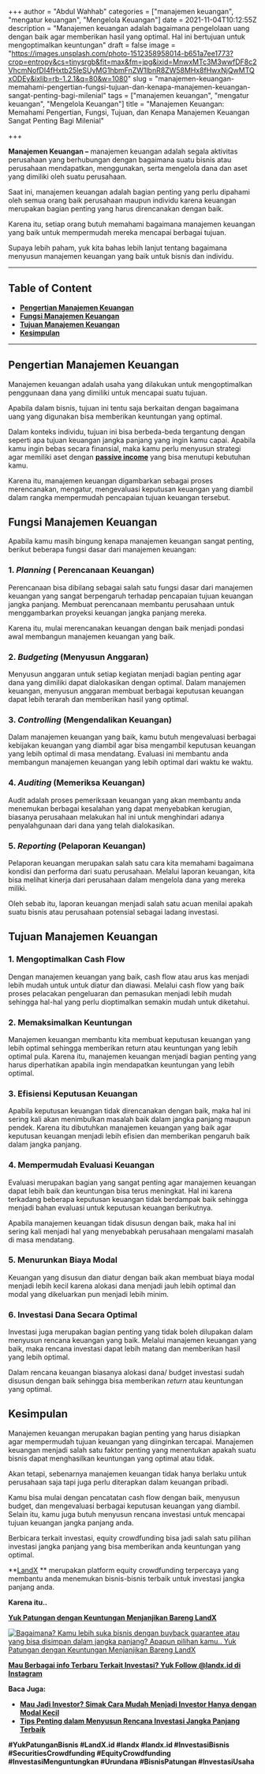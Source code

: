 +++
author = "Abdul Wahhab"
categories = ["manajemen keuangan", "mengatur keuangan", "Mengelola Keuangan"]
date = 2021-11-04T10:12:55Z
description = "Manajemen keuangan adalah bagaimana pengelolaan uang dengan baik agar memberikan hasil yang optimal. Hal ini bertujuan untuk mengoptimalkan keuntungan"
draft = false
image = "https://images.unsplash.com/photo-1512358958014-b651a7ee1773?crop=entropy&cs=tinysrgb&fit=max&fm=jpg&ixid=MnwxMTc3M3wwfDF8c2VhcmNofDI4fHxtb25leSUyMG1hbmFnZW1lbnR8ZW58MHx8fHwxNjQwMTQxODEy&ixlib=rb-1.2.1&q=80&w=1080"
slug = "manajemen-keuangan-memahami-pengertian-fungsi-tujuan-dan-kenapa-manajemen-keuangan-sangat-penting-bagi-milenial"
tags = ["manajemen keuangan", "mengatur keuangan", "Mengelola Keuangan"]
title = "Manajemen Keuangan: Memahami Pengertian, Fungsi, Tujuan, dan Kenapa Manajemen Keuangan Sangat Penting Bagi Milenial"

+++


**Manajemen Keuangan –** manajemen keuangan adalah segala aktivitas perusahaan yang berhubungan dengan bagaimana suatu bisnis atau perusahaan mendapatkan, menggunakan, serta mengelola dana dan aset yang dimiliki oleh suatu perusahaan.

Saat ini, manajemen keuangan adalah bagian penting yang perlu dipahami oleh semua orang baik perusahaan maupun individu karena keuangan merupakan bagian penting yang harus direncanakan dengan baik.

Karena itu, setiap orang butuh memahami bagaimana manajemen keuangan yang baik untuk mempermudah mereka mencapai berbagai tujuan.

Supaya lebih paham, yuk kita bahas lebih lanjut tentang bagaimana menyusun manajemen keuangan yang baik untuk bisnis dan individu.

---

## Table of Content

* **[Pengertian Manajemen Keuangan](#pengertian-manajemen-keuangan)**
* **[Fungsi Manajemen Keuangan](#fungsi-manajemen-keuangan)**
* **[Tujuan Manajemen Keuangan](#tujuan-manajemen-keuangan)**
* **[Kesimpulan](#kesiimpulan)**

---

## Pengertian Manajemen Keuangan

Manajemen keuangan adalah usaha yang dilakukan untuk mengoptimalkan penggunaan dana yang dimiliki untuk mencapai suatu tujuan.

Apabila dalam bisnis, tujuan ini tentu saja berkaitan dengan bagaimana uang yang digunakan bisa memberikan keuntungan yang optimal.

Dalam konteks individu, tujuan ini bisa berbeda-beda tergantung dengan seperti apa tujuan keuangan jangka panjang yang ingin kamu capai. Apabila kamu ingin bebas secara finansial, maka kamu perlu menyusun strategi agar memiliki aset dengan [**passive income**](https://landx.id/project/) yang bisa menutupi kebutuhan kamu.

Karena itu, manajemen keuangan digambarkan sebagai proses merencanakan, mengatur, mengevaluasi keputusan keuangan yang diambil dalam rangka mempermudah pencapaian tujuan keuangan tersebut.

## Fungsi Manajemen Keuangan

Apabila kamu masih bingung kenapa manajemen keuangan sangat penting, berikut beberapa fungsi dasar dari manajemen keuangan:

### 1. _Planning_ ( Perencanaan Keuangan)

Perencanaan bisa dibilang sebagai salah satu fungsi dasar dari manajemen keuangan yang sangat berpengaruh terhadap pencapaian tujuan keuangan jangka panjang. Membuat perencanaan membantu perusahaan untuk menggambarkan proyeksi keuangan jangka panjang mereka.

Karena itu, mulai merencanakan keuangan dengan baik menjadi pondasi awal membangun manajemen keuangan yang baik.

### 2. _Budgeting_ (Menyusun Anggaran)

Menyusun anggaran untuk setiap kegiatan menjadi bagian penting agar dana yang dimiliki dapat dialokasikan dengan optimal. Dalam manajemen keuangan, menyusun anggaran membuat berbagai keputusan keuangan dapat lebih terarah dan memberikan hasil yang optimal.

### 3. _Controlling_ (Mengendalikan Keuangan)

Dalam manajemen keuangan yang baik, kamu butuh mengevaluasi berbagai kebijakan keuangan yang diambil agar bisa mengambil keputusan keuangan yang lebih optimal di masa mendatang. Evaluasi ini membantu anda membangun manajemen keuangan yang lebih optimal dari waktu ke waktu.

### 4. _Auditing_ (Memeriksa Keuangan)

Audit adalah proses pemeriksaan keuangan yang akan membantu anda menemukan berbagai kesalahan yang dapat menyebabkan kerugian, biasanya perusahaan melakukan hal ini untuk menghindari adanya penyalahgunaan dari dana yang telah dialokasikan.

### 5. _Reporting_ (Pelaporan Keuangan)

Pelaporan keuangan merupakan salah satu cara kita memahami bagaimana kondisi dan performa dari suatu perusahaan. Melalui laporan keuangan, kita bisa melihat kinerja dari perusahaan dalam mengelola dana yang mereka miliki.

Oleh sebab itu, laporan keuangan menjadi salah satu acuan menilai apakah suatu bisnis atau perusahaan potensial sebagai ladang investasi.

## Tujuan Manajemen Keuangan

### 1. Mengoptimalkan Cash Flow

Dengan manajemen keuangan yang baik, cash flow atau arus kas menjadi lebih mudah untuk untuk diatur dan diawasi. Melalui cash flow yang baik proses pelacakan pengeluaran dan pemasukan menjadi lebih mudah sehingga hal-hal yang perlu dioptimalkan semakin mudah untuk diketahui.

### 2. Memaksimalkan Keuntungan

Manajemen keuangan membantu kita membuat keputusan keuangan yang lebih optimal sehingga memberikan return atau keuntungan yang lebih optimal pula. Karena itu, manajemen keuangan menjadi bagian penting yang harus diperhatikan apabila ingin mendapatkan keuntungan yang lebih optimal.

### 3. Efisiensi Keputusan Keuangan

Apabila keputusan keuangan tidak direncanakan dengan baik, maka hal ini sering kali akan menimbulkan masalah baik dalam jangka panjang maupun pendek. Karena itu dibutuhkan manajemen keuangan yang baik agar keputusan keuangan menjadi lebih efisien dan memberikan pengaruh baik dalam jangka panjang.

### 4. Mempermudah Evaluasi Keuangan

Evaluasi merupakan bagian yang sangat penting agar manajemen keuangan dapat lebih baik dan keuntungan bisa terus meningkat. Hal ini karena terkadang beberapa keputusan keuangan tidak berdampak baik sehingga menjadi bahan evaluasi untuk keputusan keuangan berikutnya.

Apabila manajemen keuangan tidak disusun dengan baik, maka hal ini sering kali menjadi hal yang menyebabkah perusahaan mengalami masalah di masa mendatang.

### 5. Menurunkan Biaya Modal

Keuangan yang disusun dan diatur dengan baik akan membuat biaya modal menjadi lebih kecil karena alokasi dana menjadi jauh lebih optimal dan modal yang dikeluarkan pun menjadi lebih minim.

### 6. Investasi Dana Secara Optimal

Investasi juga merupakan bagian penting yang tidak boleh dilupakan dalam menyusun rencana keuangan yang baik. Melalui manajemen keuangan yang baik, maka rencana investasi dapat lebih matang dan memberikan hasil yang lebih optimal.

Dalam rencana keuangan biasanya alokasi dana/ budget investasi sudah disusun dengan baik sehingga bisa memberikan _return_ atau keuntungan yang optimal.

## Kesimpulan

Manajemen keuangan merupakan bagian penting yang harus disiapkan agar mempermudah tujuan keuangan yang diinginkan tercapai. Manajemen keuangan menjadi salah satu faktor penting yang menentukan apakah suatu bisnis dapat menghasilkan keuntungan yang optimal atau tidak.

Akan tetapi, sebenarnya manajemen keuangan tidak hanya berlaku untuk perusahaan saja tapi juga perlu diterapkan dalam keuangan pribadi.

Kamu bisa mulai dengan pencatatan cash flow dengan baik, menyusun budget, dan mengevaluasi berbagai keputusan keuangan yang diambil. Selain itu, kamu juga butuh menyusun rencana investasi untuk mencapai tujuan keuangan jangka panjang anda.

Berbicara terkait investasi, equity crowdfunding bisa jadi salah satu pilihan investasi jangka panjang yang bisa memberikan anda keuntungan yang optimal.

**[LandX](https://landx.id/) ** merupakan platform equity crowdfunding terpercaya yang membantu anda menemukan  bisnis-bisnis terbaik untuk investasi jangka panjang anda.

**Karena itu..**

[**Yuk Patungan  dengan Keuntungan Menjanjikan Bareng LandX**](https://landx.id/project/)

[![Bagaimana? Kamu lebih suka bisnis dengan buyback guarantee atau yang bisa disimpan dalam jangka panjang? Apapun pilihan kamu.. Yuk Patungan  dengan Keuntungan Menjanjikan Bareng LandX](https://accountgram-production.sfo2.cdn.digitaloceanspaces.com/landx_ghost/2021/10/Equity-Crowdfunding-di-Indonesia-1--3.png)](https://landx.id/project/#/ximi)

[**Mau Berbagai info Terbaru Terkait Investasi? Yuk Follow @landx.id di Instagram**](https://www.instagram.com/landx.id/?utm_medium=copy_link)

**Baca Juga:**

* ****[**Mau Jadi Investor? Simak Cara Mudah Menjadi Investor Hanya dengan Modal Kecil**](https://landx.id/blog/cara-menjadi-investor/)****
* ****[**Tips Penting dalam Menyusun Rencana Investasi Jangka Panjang Terbaik**](https://landx.id/blog/investasi-jangka-panjang-adalah/)****

**#YukPatunganBisnis    #LandX.id    #landx         #landx.id    #InvestasiBisnis  #SecuritiesCrowdfunding   #EquityCrowdfunding    #InvestasiMenguntungkan     #Urundana    #BisnisPatungan    #InvestasiUsaha**

